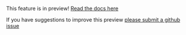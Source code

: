 This feature is in preview! [Read the docs here](https://docs.microsoft.com/en-us/azure/azure-functions/functions-bindings-external-table)

If you have suggestions to improve this preview [please submit a github issue](https://github.com/Azure/azure-webjobs-sdk-script/issues)